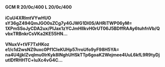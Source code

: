#### GCM R 20/0c/400 L 20/0c/400
**iCuU4XRImtVYwHUO**<br/>**sY36gZ494QmJGO0sZCg7y4GJWG1Dl0S/AHRiTWP06yM=**<br/>**1XPmSSoJyCDA2ux/PlJax1zYCJmHIIkvH0rUT06J5BDffRAAy6tuhfnVb/QvbxTRBnkrCsVKa2KE55HN...**<br/><br/>
**VNuxV+tVF7TxHKoz**<br/>**e1/c1d2wsNZ9uxc0Pf1CleKUHp57rroUfo9yF98H5YA=**<br/>**na4U4jjklZvqlmu0lrKyk8lNghUHSkTTp6goaK2Wejmee4UuL6kfL9R9tyDjutIDfRHHTC+luXc4vG4C...**